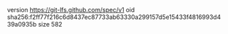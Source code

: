 version https://git-lfs.github.com/spec/v1
oid sha256:f2ff77f216c6d8437ec87733ab63330a299157d5e15433f4816993d439a0935b
size 582
